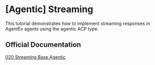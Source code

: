 # [Agentic] Streaming

This tutorial demonstrates how to implement streaming responses in AgentEx agents using the agentic ACP type.

## Official Documentation

[020 Streaming Base Agentic](https://dev.agentex.scale.com/docs/tutorials/agentic/base/streaming/)